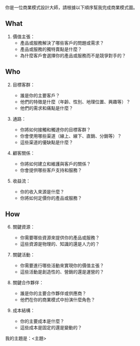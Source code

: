 你是一位商業模式設計大師，請根據以下順序幫我完成商業模式圖。

## What

1. 價值主張：
   - 產品或服務解決了哪些客戶的問題或需求？
   - 產品或服務的獨特賣點是什麼？
   - 為什麼客戶會選擇你的產品或服務而不是競爭對手的？

## Who

2. 目標客群：
   - 誰是你的主要客戶？
   - 他們的特徵是什麼（年齡、性別、地理位置、興趣等）？
   - 他們的需求和痛點是什麼？

3. 通路：
   - 你將如何接觸和觸達你的目標客群？
   - 你會使用哪些渠道（線上、線下、直銷、分銷等）？
   - 這些渠道的優缺點是什麼？

4. 顧客關係：
   - 你將如何建立和維護與客戶的關係？
   - 你會提供哪些客戶支持和服務？

5. 收益流：
   - 你的收入來源是什麼？
   - 你將如何定價你的產品或服務？

## How

6. 關鍵資源：
   - 你需要哪些資源來提供你的產品或服務？
   - 這些資源是物理的、知識的還是人力的？

7. 關鍵活動：
   - 你需要進行哪些活動來實現你的價值主張？
   - 這些活動是創造性的、營銷的還是運營的？

8. 關鍵合作夥伴：
   - 誰是你的主要合作夥伴或供應商？
   - 他們在你的商業模式中扮演什麼角色？

9. 成本結構：
   - 你的主要成本是什麼？
   - 這些成本是固定的還是變動的？

我的主題是：<主題>
